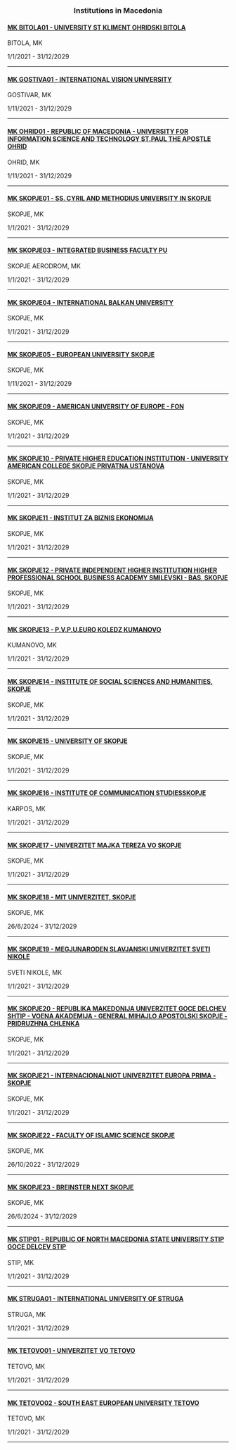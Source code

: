<h3 align="center">Institutions in Macedonia</h3>

<h4><a href="http://www.uklo.edu.mk">MK BITOLA01 - UNIVERSITY ST KLIMENT OHRIDSKI BITOLA</a></h4>
BITOLA, MK

1/1/2021 - 31/12/2029

---
<h4><a href="//www.vizyon.edu.mk">MK GOSTIVA01 - INTERNATIONAL VISION UNIVERSITY</a></h4>
GOSTIVAR, MK

1/11/2021 - 31/12/2029

---
<h4><a href="//www.uist.edu.mk">MK OHRID01 - REPUBLIC OF MACEDONIA - UNIVERSITY FOR INFORMATION SCIENCE AND TECHNOLOGY ST.PAUL THE APOSTLE OHRID</a></h4>
OHRID, MK

1/11/2021 - 31/12/2029

---
<h4><a href="//www.ukim.edu.mk">MK SKOPJE01 - SS. CYRIL AND METHODIUS UNIVERSITY IN SKOPJE</a></h4>
SKOPJE, MK

1/1/2021 - 31/12/2029

---
<h4><a href="//www.fbe.edu.mk">MK SKOPJE03 - INTEGRATED BUSINESS FACULTY PU</a></h4>
SKOPJE AERODROM, MK

1/1/2021 - 31/12/2029

---
<h4><a href="//www.ibu.edu.mk">MK SKOPJE04 - INTERNATIONAL BALKAN UNIVERSITY</a></h4>
SKOPJE, MK

1/1/2021 - 31/12/2029

---
<h4><a href="//www.eurm.edu.mk">MK SKOPJE05 - EUROPEAN UNIVERSITY SKOPJE</a></h4>
SKOPJE, MK

1/11/2021 - 31/12/2029

---
<h4><a href="//www.fon.edu.mk">MK SKOPJE09 - AMERICAN UNIVERSITY OF EUROPE - FON</a></h4>
SKOPJE, MK

1/1/2021 - 31/12/2029

---
<h4><a href="//www.uacs.edu.mk">MK SKOPJE10 - PRIVATE HIGHER EDUCATION INSTITUTION - UNIVERSITY AMERICAN COLLEGE SKOPJE PRIVATNA USTANOVA</a></h4>
SKOPJE, MK

1/1/2021 - 31/12/2029

---
<h4><a href="//www.ibi.edu.mk">MK SKOPJE11 - INSTITUT ZA BIZNIS EKONOMIJA</a></h4>
SKOPJE, MK

1/1/2021 - 31/12/2029

---
<h4><a href="https://www.bas.edu.mk">MK SKOPJE12 - PRIVATE INDEPENDENT HIGHER INSTITUTION HIGHER PROFESSIONAL SCHOOL BUSINESS ACADEMY SMILEVSKI - BAS, SKOPJE</a></h4>
SKOPJE, MK

1/1/2021 - 31/12/2029

---
<h4><a href="//www.eurocollege.edu.mk">MK SKOPJE13 - P.V.P.U.EURO KOLEDZ KUMANOVO</a></h4>
KUMANOVO, MK

1/1/2021 - 31/12/2029

---
<h4><a href="//www.isshs.edu.mk">MK SKOPJE14 - INSTITUTE OF SOCIAL SCIENCES AND HUMANITIES, SKOPJE</a></h4>
SKOPJE, MK

1/1/2021 - 31/12/2029

---
<h4><a href="//www.utms.edu.mk">MK SKOPJE15 - UNIVERSITY OF SKOPJE</a></h4>
SKOPJE, MK

1/1/2021 - 31/12/2029

---
<h4><a href="//www.iks.edu.mk">MK SKOPJE16 - INSTITUTE OF COMMUNICATION STUDIESSKOPJE</a></h4>
KARPOS, MK

1/1/2021 - 31/12/2029

---
<h4><a href="http://unt.edu.mk/">MK SKOPJE17 - UNIVERZITET MAJKA TEREZA VO SKOPJE</a></h4>
SKOPJE, MK

1/1/2021 - 31/12/2029

---
<h4><a href="//www.mit.edu.mk">MK SKOPJE18 - MIT UNIVERZITET, SKOPJE</a></h4>
SKOPJE, MK

26/6/2024 - 31/12/2029

---
<h4><a href="//www.msu.edu.mk">MK SKOPJE19 - MEGJUNARODEN SLAVJANSKI UNIVERZITET SVETI NIKOLE</a></h4>
SVETI NIKOLE, MK

1/1/2021 - 31/12/2029

---
<h4><a href="http://www.ma.edu.mk/">MK SKOPJE20 - REPUBLIKA MAKEDONIJA UNIVERZITET GOCE DELCHEV SHTIP - VOENA AKADEMIJA - GENERAL MIHAJLO APOSTOLSKI SKOPJE - PRIDRUZHNA CHLENKA</a></h4>
SKOPJE, MK

1/1/2021 - 31/12/2029

---
<h4><a href="//www.europaprima.com">MK SKOPJE21 - INTERNACIONALNIOT UNIVERZITET EUROPA PRIMA - SKOPJE</a></h4>
SKOPJE, MK

1/1/2021 - 31/12/2029

---
<h4><a href="http://www.fshi.edu.mk">MK SKOPJE22 - FACULTY OF ISLAMIC SCIENCE SKOPJE</a></h4>
SKOPJE, MK

26/10/2022 - 31/12/2029

---
<h4><a href="//www.next.edu.mk">MK SKOPJE23 - BREINSTER NEXT SKOPJE</a></h4>
SKOPJE, MK

26/6/2024 - 31/12/2029

---
<h4><a href="//www.ugd.edu.mk">MK STIP01 - REPUBLIC OF NORTH MACEDONIA STATE UNIVERSITY STIP GOCE DELCEV STIP</a></h4>
STIP, MK

1/1/2021 - 31/12/2029

---
<h4><a href="//www.iust.edu.mk">MK STRUGA01 - INTERNATIONAL UNIVERSITY OF STRUGA</a></h4>
STRUGA, MK

1/1/2021 - 31/12/2029

---
<h4><a href="//www.unite.edu.mk">MK TETOVO01 - UNIVERZITET VO TETOVO</a></h4>
TETOVO, MK

1/1/2021 - 31/12/2029

---
<h4><a href="//www.seeu.edu.mk">MK TETOVO02 - SOUTH EAST EUROPEAN UNIVERSITY TETOVO</a></h4>
TETOVO, MK

1/1/2021 - 31/12/2029

---